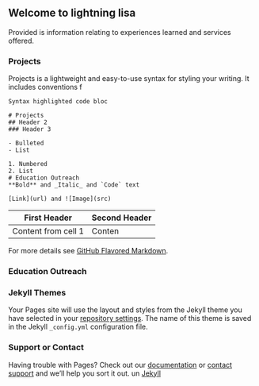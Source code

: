 ## Welcome to lightning lisa 

Provided is information relating to experiences learned and services offered.


### Projects 

Projects is a lightweight and easy-to-use syntax for styling your writing. It includes conventions f

```projects 
Syntax highlighted code bloc

# Projects
## Header 2
### Header 3

- Bulleted
- List

1. Numbered
2. List
# Education Outreach 
**Bold** and _Italic_ and `Code` text

[Link](url) and ![Image](src)
```
First Header | Second Header
------------ | -------------
Content from cell 1 | Conten

For more details see [GitHub Flavored Markdown](https://guides.github.com/features/mastering-markdown/).
### Education Outreach 
### Jekyll Themes

Your Pages site will use the layout and styles from the Jekyll theme you have selected in your [repository settings](https://github.com/LisaT2016/home/settings). The name of this theme is saved in the Jekyll `_config.yml` configuration file.

### Support or Contact

Having trouble with Pages? Check out our [documentation](https://docs.github.com/categories/github-pages-basics/) or [contact support](https://github.com/contact) and we’ll help you sort it out. un [Jekyll](https://jekyllrb.com/)
